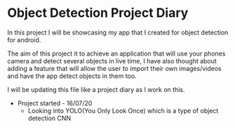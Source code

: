 # Object Detection Project Diary
In this project I will be showcasing my app that I created for object detection for android. 

The aim of this project it to achieve an application that will use your phones camera and detect several objects in live time, I have also thought about adding a feature that will allow the user to import their own images/videos and have the app detect objects in them too. 

I will be updating this file like a project diary as I work on this. 

 * Project started - 16/07/20
   - Looking into YOLO(You Only Look Once) which is a type of object detection CNN 






